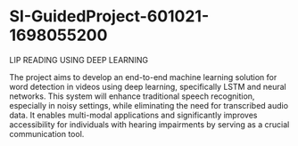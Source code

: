 # SI-GuidedProject-601021-1698055200
LIP READING USING DEEP LEARNING

The project aims to develop an end-to-end machine learning solution for word detection in videos using deep learning, specifically LSTM and neural networks. This system will enhance traditional speech recognition, especially in noisy settings, while eliminating the need for transcribed audio data. It enables multi-modal applications and significantly improves accessibility for individuals with hearing impairments by serving as a crucial communication tool.
